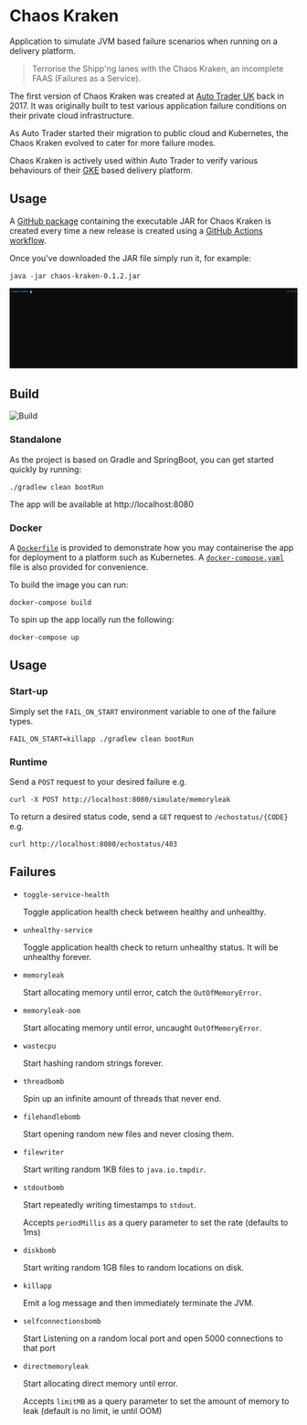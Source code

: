 # Chaos Kraken

Application to simulate JVM based failure scenarios when running on a delivery platform.

> Terrorise the Shipp'ng lanes with the Chaos Kraken, an incomplete FAAS (Failures as a Service).  

The first version of Chaos Kraken was created at [Auto Trader UK](https://careers.autotrader.co.uk/) back in 2017. It was originally built to test various application failure conditions on their private cloud infrastructure.

As Auto Trader started their migration to public cloud and Kubernetes, the Chaos Kraken evolved to cater for more failure modes.

Chaos Kraken is actively used within Auto Trader to verify various behaviours of their [GKE](https://cloud.google.com/kubernetes-engine) based delivery platform. 

## Usage

A [GitHub package](https://github.com/autotraderuk/chaos-kraken/packages/143034) containing the executable JAR for Chaos Kraken is created every time a new release is created using a [GitHub Actions workflow](.github/workflows/publish-release.yaml). 

Once you've downloaded the JAR file simply run it, for example:

```
java -jar chaos-kraken-0.1.2.jar
```

![Alt text](./chaos-kraken-usage.svg)

## Build

![Build](https://github.com/autotraderuk/chaos-kraken/workflows/Build/badge.svg?branch=master)

### Standalone

As the project is based on Gradle and SpringBoot, you can get started quickly by running:

```shell script
./gradlew clean bootRun 
```

The app will be available at http://localhost:8080

### Docker

A [`Dockerfile`](Dockerfile) is provided to demonstrate how you may containerise the app for deployment to a platform such as Kubernetes. 
A [`docker-compose.yaml`](docker-compose.yml) file is also provided for convenience.  

To build the image you can run:

```shell script
docker-compose build
```

To spin up the app locally run the following:

```shell script
docker-compose up
``` 

## Usage

### Start-up

Simply set the `FAIL_ON_START` environment variable to one of the failure types. 

 ```shell script
FAIL_ON_START=killapp ./gradlew clean bootRun 
```

### Runtime

Send a `POST` request to your desired failure e.g. 

```shell script
curl -X POST http://localhost:8080/simulate/memoryleak
```

To return a desired status code, send a `GET` request to `/echostatus/{CODE}` e.g. 

```shell script
curl http://localhost:8080/echostatus/403
```

## Failures

- `toggle-service-health`

  Toggle application health check between healthy and unhealthy.

- `unhealthy-service`

  Toggle application health check to return unhealthy status. It will be unhealthy forever.

- `memoryleak`

  Start allocating memory until error, catch the `OutOfMemoryError`.
  
- `memoryleak-oom`

  Start allocating memory until error, uncaught `OutOfMemoryError`.

- `wastecpu`

  Start hashing random strings forever.

- `threadbomb`

  Spin up an infinite amount of threads that never end.

- `filehandlebomb`

  Start opening random new files and never closing them.

- `filewriter`

  Start writing random 1KB files to `java.io.tmpdir`.

- `stdoutbomb`

  Start repeatedly writing timestamps to `stdout`.
  
  Accepts `periodMillis` as a query parameter to set the rate (defaults to 1ms)

- `diskbomb`

  Start writing random 1GB files to random locations on disk.

- `killapp`

  Emit a log message and then immediately terminate the JVM.

- `selfconnectionsbomb`

  Start Listening on a random local port and open 5000 connections to that port

- `directmemoryleak`

  Start allocating direct memory until error.

  Accepts `limitMB` as a query parameter to set the amount of memory to leak (default is no limit, ie until OOM)
